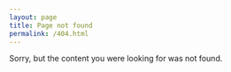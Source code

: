```yaml
---
layout: page
title: Page not found
permalink: /404.html
---
```

Sorry, but the content you were looking for was not found.
